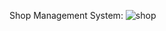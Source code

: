 Shop Management System:
![shop](https://user-images.githubusercontent.com/75266387/215327044-8ce09227-54e4-4e96-8e22-82ec110a2a84.png)
